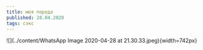 ```yaml
---
title: моя порода
published: 28.04.2020
tags: сэкс
---
```


![](../content/WhatsApp Image 2020-04-28 at 21.30.33.jpeg){width=742px}
